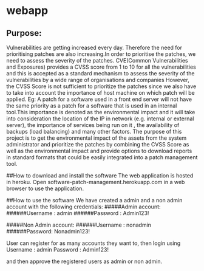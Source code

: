 # webapp
## Purpose:
Vulnerabilities are getting increased every day. Therefore the need for prioritising patches are also increasing.In order to prioritise the patches, we need to assess the severity of the patches. CVE(Common Vulnerabilities and Exposures) provides a CVSS score from 1 to 10 for all the vulnerabilities and this is accepted as a standard mechanism to assess the severity of the vulnerabilities by a wide range of organisations and companies
However, the CVSS Score is not sufficient to prioritize the patches since we also have to take into account the importance of host machine on which patch will be applied. Eg:  A patch for a software used in a front end server will not have the same priority as a patch for a software that is used in an internal tool.This importance is denoted as the environmental impact and it will take into consideration the location of the IP in network (e.g. internal or external server), the importance of services being run on it  , the availability of backups (load balancing) and many other factors. 
The purpose of this project is to get the environmental impact of the assets from the system administrator and prioritize the patches by combining the CVSS Score as well as the environmental impact and provide options to download reports in standard formats that could be easily integrated into a patch management tool.

##How to download and install the software
The web application is hosted in heroku.
Open software-patch-management.herokuapp.com in a web browser to use the application.

##How to use the software
We have created a admin and a non admin account with the following credentials:
#####Admin account:
######Username : admin
######Password : Admin123!

#####Non Admin account:
######Username : nonadmin 
######Password: Nonadmin123!

User can register for as many accounts they want to, then login using 
Username : admin
Password : Admin123!

and then approve the registered users as admin or non admin.
